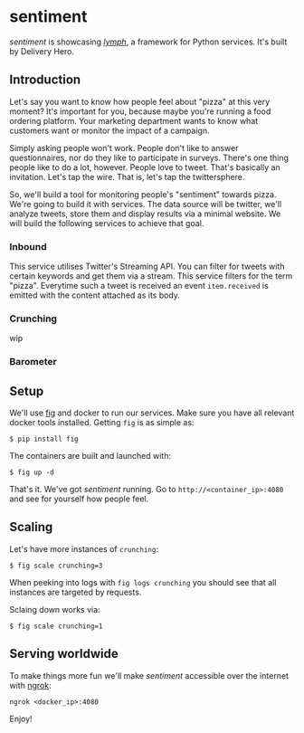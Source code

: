 # sentiment

_sentiment_ is showcasing [_lymph_](https://github.com/deliveryhero/lymph), a framework for Python services. It's built by Delivery Hero.

## Introduction
Let's say you want to know how people feel about "pizza" at this very moment? It's important for you, because maybe you're running a food ordering platform. Your marketing department wants to know what customers want or monitor the impact of a campaign.

Simply asking people won't work. People don't like to answer questionnaires, nor do they like to participate in surveys. There's one thing people like to do a lot, however. People love to tweet. That's basically an invitation. Let's tap the wire. That is, let's tap the twittersphere.

So, we'll build a tool for monitoring people's "sentiment" towards pizza.
We're going to build it with services.
The data source will be twitter, we'll analyze tweets, store them and
display results via a minimal website. We will build the following services
to achieve that goal.

### Inbound

This service utilises Twitter's Streaming API. You can filter for tweets with certain keywords and get them via a stream. This service filters for the term "pizza". Everytime such a tweet is received an event `item.received` is emitted with the content attached as its body.

### Crunching
wip

### Barometer

<!-- ![The services](https://www.evernote.com/shard/s245/sh/fe91bde3-1b70-4088-a287-2edd4d2b15fd/d5d833d62785cf1b44caa8160b95ce02/res/2ad86331-4d25-4ed5-9e92-dc8512c9e767/skitch.png) -->

## Setup
We'll use [fig](https://fig.sh) and docker to run our services. Make sure you have all relevant docker tools installed. Getting `fig` is as simple as:
``` shell
$ pip install fig
```
The containers are built and launched with:
``` shell
$ fig up -d
```
That's it. We've got _sentiment_ running.
Go to `http://<container_ip>:4080` and see for yourself how people feel.


## Scaling

Let's have more instances of `crunching`:
``` shell
$ fig scale crunching=3
```

When peeking into logs with `fig logs crunching` you should see that all instances are targeted by requests.

Sclaing down works via:
``` shell
$ fig scale crunching=1
```

## Serving worldwide
To make things more fun we'll make _sentiment_ accessible over the internet with [ngrok](https://ngrok.com):

``` ngrok
ngrok <docker_ip>:4080
```

Enjoy!
